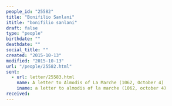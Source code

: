 ```yaml
---
people_id: "25582"
title: "Bonifilio Sanlani"
ititle: "bonifilio sanlani"
draft: false
type: "people"
birthdate: ""
deathdate: ""
social_title: ""
created: "2015-10-13"
modified: "2015-10-13"
url: "/people/25582.html"
sent:
  - url: letter/25583.html
    name: A letter to Almodis of La Marche (1062, October 4)
    iname: a letter to almodis of la marche (1062, october 4)
received:
---
```

